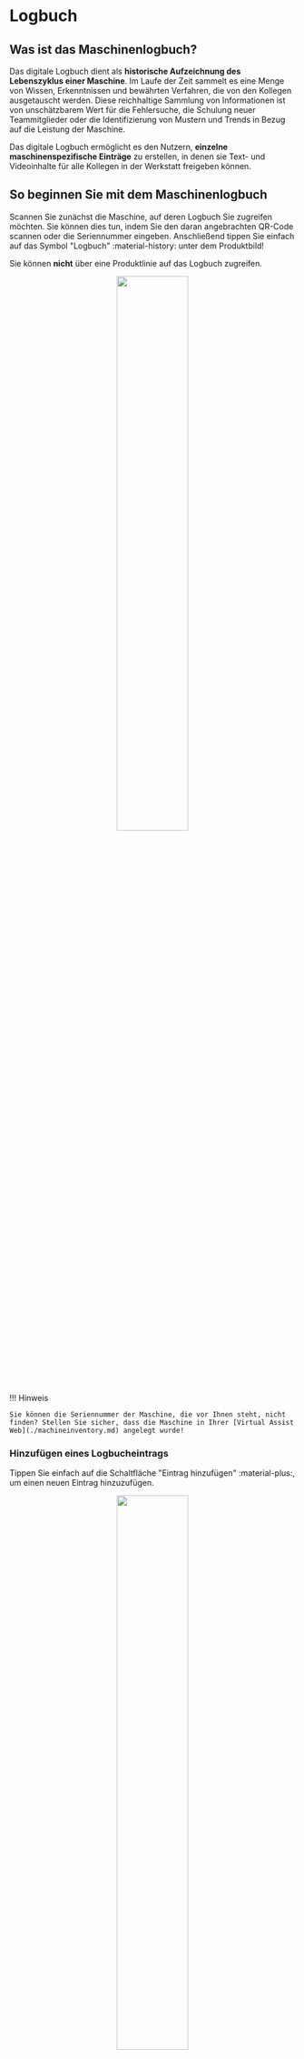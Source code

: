 # Logbuch
## Was ist das Maschinenlogbuch?
Das digitale Logbuch dient als **historische Aufzeichnung des Lebenszyklus einer Maschine**. Im Laufe der Zeit sammelt es eine Menge von Wissen, Erkenntnissen und bewährten Verfahren, die von den Kollegen ausgetauscht werden. Diese reichhaltige Sammlung von Informationen ist von unschätzbarem Wert für die Fehlersuche, die Schulung neuer Teammitglieder oder die Identifizierung von Mustern und Trends in Bezug auf die Leistung der Maschine.

Das digitale Logbuch ermöglicht es den Nutzern, **einzelne maschinenspezifische Einträge** zu erstellen, in denen sie Text- und Videoinhalte für alle Kollegen in der Werkstatt freigeben können.

## So beginnen Sie mit dem Maschinenlogbuch
Scannen Sie zunächst die Maschine, auf deren Logbuch Sie zugreifen möchten. Sie können dies tun, indem Sie den daran angebrachten QR-Code scannen oder die Seriennummer eingeben. Anschließend tippen Sie einfach auf das Symbol "Logbuch" :material-history: unter dem Produktbild!

Sie können **nicht** über eine Produktlinie auf das Logbuch zugreifen.

<p align="center"><img src="https://i.imgur.com/pAmAHTF.giff" width="50%"></p>

!!! Hinweis

    Sie können die Seriennummer der Maschine, die vor Ihnen steht, nicht finden? Stellen Sie sicher, dass die Maschine in Ihrer [Virtual Assist Web](./machineinventory.md) angelegt wurde!

### Hinzufügen eines Logbucheintrags

Tippen Sie einfach auf die Schaltfläche "Eintrag hinzufügen" :material-plus:, um einen neuen Eintrag hinzuzufügen.

<p align="center"><img src="https://i.imgur.com/PiIpt1F.gif" width="50%"></p>

Fügen Sie einen Titel und eine Kategorie hinzu und beschreiben Sie die Arbeiten, die an der Maschine durchgeführt wurden. Sie können auch Bilder oder Videos anhängen, die Sie zuvor aufgenommen haben. Ein Bild sagt mehr als tausend Worte!

### Logbucheinträge ansehen

Sie können jederzeit alle Einträge einsehen, die Sie und Ihre Kollegen zu einer bestimmten Maschine hinzugefügt haben. Sie können auch Bilder sehen und die dazugehörigen Videos abspielen. 

<p align="center"><img src="https://i.imgur.com/kHjpJQo.gif" width="50%"></p>

Sie können auch die Filter verwenden, um nach einem bestimmten Text oder dem Datum des Logbucheintrags zu suchen, um die Suche einzugrenzen.

## Wer kann das Logbuch meiner Maschine sehen?
Die Logbucheinträge sind für alle Kollegen des gleichen Unternehmens sichtbar, die Zugang zur Plattform haben. **Externe Benutzer können weder Ihre Maschinen noch Ihre Logbucheinträge sehen**.

Dies ermöglicht den Wissensaustausch und die Zusammenarbeit zwischen den Teammitgliedern. Die Kollegen können die Einträge anderer einsehen, daraus lernen und sie sogar kommentieren, was die Zusammenarbeit und das kontinuierliche Lernen fördert.

## Welche Art von Informationen kann ich dem Logbuch einer Maschine hinzufügen?
Die Benutzer haben die Möglichkeit, **Text-, Bild- und Videoinhalte** in ihre Logbucheinträge aufzunehmen. Sie können detaillierte Beschreibungen, Notizen oder Anweisungen über den Betrieb, die Wartung usw. der Maschine verfassen. 

Die Einträge sind in **Kategorien** eingeteilt, die in etwa den häufigsten Anwendungsfällen des Logbuchs entsprechen: 

- Austausch von Teilen
- Problem melden
- Informationen zum Schichtbetrieb
- Sonstiges

Wenn Sie weitere Kategorien für den Einsatz in Ihrem Unternehmen hinzufügen möchten, können Sie sich jederzeit an uns wenden.